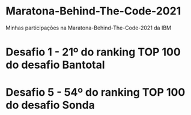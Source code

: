 # Maratona-Behind-The-Code-2021

Minhas participações na Maratona-Behind-The-Code-2021 da IBM

# Desafio 1 - 21º do ranking TOP 100 do desafio Bantotal

# Desafio 5 - 54º do ranking TOP 100 do desafio Sonda
